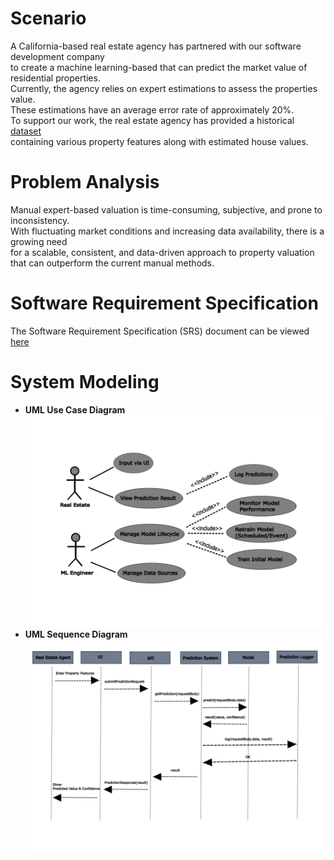 # Scenario
A California-based real estate agency has partnered with our software development company \
to create a machine learning-based that can predict the market value of residential properties. \
Currently, the agency relies on expert estimations to assess the properties value.\
These estimations have an average error rate of approximately 20%.\
To support our work, the real estate agency has provided a historical [dataset](https://www.kaggle.com/datasets/fedesoriano/california-housing-prices-data-extra-features) \
containing various property features along with estimated house values.

# Problem Analysis
Manual expert-based valuation is time-consuming, subjective, and prone to inconsistency. \
With fluctuating market conditions and increasing data availability, there is a growing need\
for a scalable, consistent, and data-driven approach to property valuation \
that can outperform the current manual methods.

# Software Requirement Specification
The Software Requirement Specification (SRS) document can be viewed [here](/docs/srs/Software%20Requirements%20Specification.pdf)

# System Modeling
* **UML Use Case Diagram**
    ![UML use case diagram](/docs/uml/usercase.png)
* **UML Sequence Diagram**
    ![UML sequence diagram](/docs/uml/sequence.png)